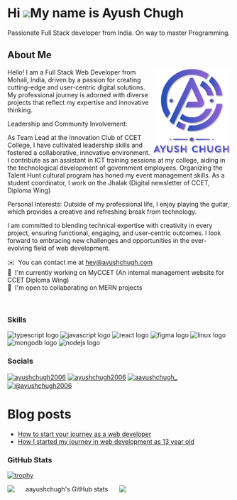 

Hi ![](https://user-images.githubusercontent.com/18350557/176309783-0785949b-9127-417c-8b55-ab5a4333674e.gif)My name is Ayush Chugh
===================================================================================================================================


Passionate Full Stack developer from India. On way to master Programming.

## About Me

<img width="35%" align="right" alt="Github" src="./Group.png" />

Hello! I am a Full Stack Web Developer from Mohali, India, driven by a passion for creating cutting-edge and user-centric digital solutions. My professional journey is adorned with diverse projects that reflect my expertise and innovative thinking.

Leadership and Community Involvement:

As Team Lead at the Innovation Club of CCET College, I have cultivated leadership skills and fostered a collaborative, innovative environment.
I contribute as an assistant in ICT training sessions at my college, aiding in the technological development of government employees.
Organizing the Talent Hunt cultural program has honed my event management skills.
As a student coordinator, I work on the Jhalak (Digital newsletter of CCET, Diploma Wing)

Personal Interests:
Outside of my professional life, I enjoy playing the guitar, which provides a creative and refreshing break from technology.

I am committed to blending technical expertise with creativity in every project, ensuring functional, engaging, and user-centric outcomes. I look forward to embracing new challenges and opportunities in the ever-evolving field of web development.

 ✉️  You can contact me at [hey@ayushchugh.com](mailto:hey@ayushchugh.com)
 <br />
 🚀  I'm currently working on MyCCET (An internal management website for CCET Diploma Wing)
 <br />
 🤝  I'm open to collaborating on MERN projects
 <br />

<br>

### Skills

<div align="left">
  <img src="https://cdn.jsdelivr.net/gh/devicons/devicon/icons/typescript/typescript-plain.svg" height="30" width="42" alt="typescript logo"  />
  <img src="https://cdn.jsdelivr.net/gh/devicons/devicon/icons/javascript/javascript-original.svg" height="30" width="42" alt="javascript logo"  />
  <img src="https://cdn.jsdelivr.net/gh/devicons/devicon/icons/react/react-original.svg" height="30" width="42" alt="react logo"  />
  <img src="https://cdn.jsdelivr.net/gh/devicons/devicon/icons/figma/figma-original.svg" height="30" width="42" alt="figma logo"  />
  <img src="https://cdn.jsdelivr.net/gh/devicons/devicon/icons/linux/linux-original.svg" height="30" width="42" alt="linux logo"  />
  <img src="https://cdn.jsdelivr.net/gh/devicons/devicon/icons/mongodb/mongodb-original.svg" height="30" width="42" alt="mongodb logo"  />
  <img src="https://cdn.jsdelivr.net/gh/devicons/devicon/icons/nodejs/nodejs-original.svg" height="30" width="42" alt="nodejs logo"  />
</div>

### Socials

<p align="left"> <a href="https://twitter.com/ayushchugh2006" target="blank"><img align="center" src="https://raw.githubusercontent.com/rahuldkjain/github-profile-readme-generator/master/src/images/icons/Social/twitter.svg" alt="ayushchugh2006" height="30" width="40" /></a>
<a href="https://linkedin.com/in/ayushchugh2006" target="blank"><img align="center" src="https://raw.githubusercontent.com/rahuldkjain/github-profile-readme-generator/master/src/images/icons/Social/linked-in-alt.svg" alt="ayushchugh2006" height="30" width="40" /></a>
<a href="https://instagram.com/aayushchugh_" target="blank"><img align="center" src="https://raw.githubusercontent.com/rahuldkjain/github-profile-readme-generator/master/src/images/icons/Social/instagram.svg" alt="aayushchugh_" height="30" width="40" /></a>
<a href="https://medium.com/@ayushchugh2006" target="blank"><img align="center" src="https://raw.githubusercontent.com/rahuldkjain/github-profile-readme-generator/master/src/images/icons/Social/medium.svg" alt="@ayushchugh2006" height="30" width="40" /></a></p>

# Blog posts

<!-- BLOG-POST-LIST:START -->
- [How to start your journey as a web developer](https://medium.com/@ayushchugh2006/how-to-start-your-journey-as-web-developer-3c30208a6af4?source=rss-6cfed5c2abf1------2)
- [How I started my journey in web development as 13 year old](https://medium.com/@ayushchugh2006/how-i-started-my-journey-in-web-development-as-13-year-old-b18f838af665?source=rss-6cfed5c2abf1------2)
<!-- BLOG-POST-LIST:END -->

### GitHub Stats

[![trophy](https://github-profile-trophy.vercel.app/?username=aayushchugh)](https://github.com/ryo-ma/github-profile-trophy)

<div align="center">
  <div style="display: flex;">
    <img width="400" src="https://github-readme-stats.vercel.app/api?username=aayushchugh&count_private=true&show_icons=true" alt="aayushchugh's GitHub stats" />
    
  <img width="401" src="https://streak-stats.demolab.com/?user=aayushchugh&ring=5094F0&fire=5094F0&currStreakLabel=5094F0" />
  </div>
</div>

